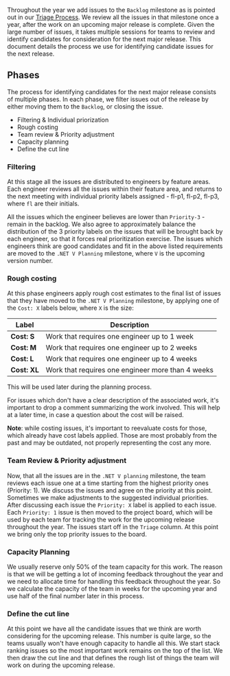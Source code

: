 Throughout the year we add issues to the `Backlog` milestone as is pointed out in our [Triage Process](TriageProcess.md).
We review all the issues in that milestone once a year, after the work on an upcoming major release is complete.
Given the large number of issues, it takes multiple sessions for teams to review and identify candidates for consideration for the next major release.
This document details the process we use for identifying candidate issues for the next release.

## Phases
The process for identifying candidates for the next major release consists of multiple phases. In each phase, we filter issues out of the release by either moving them to the `Backlog`, or closing the issue.
- Filtering & Individual priorization
- Rough costing
- Team review & Priority adjustment
- Capacity planning
- Define the cut line

### Filtering
At this stage all the issues are distributed to engineers by feature areas. Each engineer reviews all the issues within their feature area, and returns to the next meeting with individual priority labels assigned - fl-p1, fl-p2, fl-p3, where `fl` are their initials.

All the issues which the engineer believes are lower than `Priority-3` - remain in the backlog. We also agree to approximately balance the distribution of the 3 priority labels on the issues that will be brought back by each engineer, so that it forces real prioritization exercise.
The issues which engineers think are good candidates and fit in the above listed requirements are moved to the `.NET V Planning` milestone, where `V` is the upcoming version number.

### Rough costing
At this phase engineers apply rough cost estimates to the final list of issues that they have moved to the `.NET V Planning` milestone, by applying one of the `Cost: X` labels below, where `X` is the size:

| **Label**    | **Description**                                   |
|--------------|---------------------------------------------------|
| **Cost: S**  | Work that requires one engineer up to 1 week      |
| **Cost: M**  | Work that requires one engineer up to 2 weeks     |
| **Cost: L**  | Work that requires one engineer up to 4 weeks     |
| **Cost: XL** | Work that requires one engineer more than 4 weeks |

This will be used later during the planning process.

For issues which don't have a clear description of the associated work, it's important to drop a comment summarizing the work involved. This will help at a later time, in case a question about the cost will be raised.

**Note**: while costing issues, it's important to reevaluate costs for those, which already have cost labels applied. Those are most probably from the past and may be outdated, not properly representing the cost any more.

### Team Review & Priority adjustment
Now, that all the issues are in the `.NET V planning` milestone, the team reviews each issue one at a time starting from the highest priority ones (Priority: 1).
We discuss the issues and agree on the priority at this point. Sometimes we make adjustments to the suggested individual priorities. After discussing each issue the `Priority: X` label is applied to each issue.
Each `Priority: 1` issue is then moved to the project board, which will be used by each team for tracking the work for the upcoming release throughout the year. The issues start off in the `Triage` column. At this point we bring only the top priority issues to the board.

### Capacity Planning
We usually reserve only 50% of the team capacity for this work. The reason is that we will be getting a lot of incoming feedback throughout the year and we need to allocate time for handling this feedback throughout the year.
So we calculate the capacity of the team in weeks for the upcoming year and use half of the final number later in this process.

### Define the cut line
At this point we have all the candidate issues that we think are worth considering for the upcoming release. This number is quite large, so the teams usually won't have enough capacity to handle all this.
We start stack ranking issues so the most important work remains on the top of the list. We then draw the cut line and that defines the rough list of things the team will work on during the upcoming release.
